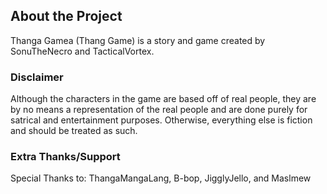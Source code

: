 ## About the Project
Thanga Gamea (Thang Game) is a story and game created by SonuTheNecro and TacticalVortex.

### Disclaimer
Although the characters in the game are based off of real people, they are by no means a representation of the real people and are done purely for satrical and entertainment purposes.
Otherwise, everything else is fiction and should be treated as such.

### Extra Thanks/Support
Special Thanks to: ThangaMangaLang, B-bop, JigglyJello, and Maslmew
